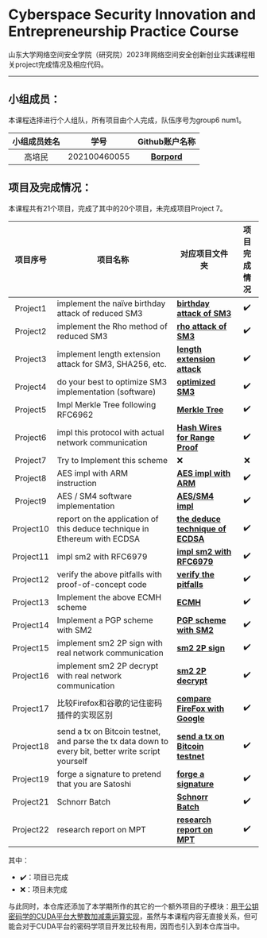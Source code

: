 # Cyberspace Security Innovation and Entrepreneurship Practice Course

山东大学网络空间安全学院（研究院）2023年网络空间安全创新创业实践课程相关project完成情况及相应代码。

------

## 小组成员：

本课程选择进行个人组队，所有项目由个人完成，队伍序号为group6 num1。

| 小组成员姓名 | 学号         |               Github账户名称               |
| :----------: | ------------ | :----------------------------------------: |
|    高培民    | 202100460055 | [**Borpord** ](https://github.com/Borpord) |

## 项目及完成情况：

本课程共有21个项目，完成了其中的20个项目，未完成项目Project 7。

| 项目序号  | 项目名称                                                     | 对应项目文件夹                                                 | 项目完成情况 |
| :-------: | ------------------------------------------------------------ | ------------------------------------------------------------ | :----------: |
| Project1  | implement the naïve birthday attack of reduced SM3           | [**birthday attack of SM3** ](https://github.com/Borpord/homework-group6/tree/main/Project01:%20implement%20the%20na%C3%AFve%20birthday%20attack%20of%20reduced%20SM3) |      ✔️       |
| Project2  | implement the Rho method of reduced SM3                      | [**rho attack of SM3** ](https://github.com/Borpord/homework-group6/tree/main/Project02%3A%20implement%20the%20Rho%20method%20of%20reduced%20SM3) |      ✔️       |
| Project3  | implement length extension attack for SM3, SHA256, etc.      | [**length extension attack** ](https://github.com/Borpord/homework-group6/tree/main/Project03%3A%20implement%20length%20extension%20attack%20for%20SM3%2C%20SHA256%2C%20etc.) |      ✔️       |
| Project4  | do your best to optimize SM3 implementation (software)       | [**optimized SM3** ](https://github.com/Borpord/homework-group6/tree/main/Project04%3A%20do%20your%20best%20to%20optimize%20SM3%20implementation%20(software)) |      ✔️       |
| Project5  | Impl Merkle Tree following RFC6962                           | [**Merkle Tree** ](https://github.com/Borpord/homework-group6/tree/main/Project05%3A%20Impl%20Merkle%20Tree%20following%20RFC6962) |      ✔️       |
| Project6  | impl this protocol with actual network communication         | [**Hash Wires for Range Proof** ](https://github.com/Borpord/homework-group6/tree/main/Project06:%20impl%20this%20protocol%20with%20actual%20network%20communication)                                                          |      ✔️       |
| Project7  | Try to Implement this scheme                                 | ❌                                                            |      ❌       |
| Project8  | AES impl with ARM instruction                                | [**AES impl with ARM** ](https://github.com/Borpord/homework-group6/tree/main/Project08%3A%20AES%20impl%20with%20ARM%20instruction) |      ✔️       |
| Project9  | AES / SM4 software implementation                            | [**AES/SM4 impl** ](https://github.com/Borpord/homework-group6/tree/main/Project09%3A%20AES%20and%20SM4%20software%20implementation) |      ✔️       |
| Project10 | report on the application of this deduce technique in Ethereum with ECDSA | [**the deduce technique of ECDSA** ](https://github.com/Borpord/homework-group6/tree/main/Project10%3A%20report%20on%20the%20application%20of%20this%20deduce%20technique%20in%20Ethereum%20with%20ECDSA) |      ✔️       |
| Project11 | impl sm2 with RFC6979                                        | [**impl sm2 with RFC6979** ](https://github.com/Borpord/homework-group6/tree/main/Project11%3A%20impl%20sm2%20with%20RFC6979) |      ✔️       |
| Project12 | verify the above pitfalls with proof-of-concept code         | [**verify the pitfalls** ](https://github.com/Borpord/homework-group6/tree/main/Project12%3A%20verify%20the%20above%20pitfalls%20with%20proof-of-concept%20code) |      ✔️       |
| Project13 | Implement the above ECMH scheme                              | [**ECMH** ](https://github.com/Borpord/homework-group6/tree/main/Project13%3A%20Implement%20the%20above%20ECMH%20scheme) |      ✔️       |
| Project14 | Implement a PGP scheme with SM2                              | [**PGP scheme with SM2** ](https://github.com/Borpord/homework-group6/tree/main/Project14%3A%20Implement%20a%20PGP%20scheme%20with%20SM2) |      ✔️       |
| Project15 | implement sm2 2P sign with real network communication        | [**sm2 2P sign** ](https://github.com/Borpord/homework-group6/tree/main/Project15%3A%20implement%20sm2%202P%20sign%20with%20real%20network%20communication) |      ✔️       |
| Project16 | implement sm2 2P decrypt with real network communication     | [**sm2 2P decrypt** ](https://github.com/Borpord/homework-group6/tree/main/Project16%3A%20implement%20sm2%202P%20decrypt%20with%20real%20network%20communication) |      ✔️       |
| Project17 | 比较Firefox和谷歌的记住密码插件的实现区别                    | [**compare FireFox with Google** ](https://github.com/Borpord/homework-group6/tree/main/Project17%EF%BC%9A%E6%AF%94%E8%BE%83Firefox%E5%92%8C%E8%B0%B7%E6%AD%8C%E7%9A%84%E8%AE%B0%E4%BD%8F%E5%AF%86%E7%A0%81%E6%8F%92%E4%BB%B6%E7%9A%84%E5%AE%9E%E7%8E%B0%E5%8C%BA%E5%88%AB) |      ✔️       |
| Project18 | send a tx on Bitcoin testnet, and parse the tx data down to every bit, better write script yourself | [**send a tx on Bitcoin testnet** ](https://github.com/Borpord/homework-group6/tree/main/Project18%3A%20send%20a%20tx%20on%20Bitcoin%20testnet%2C%20and%20parse%20the%20tx%20data%20down%20to%20every%20bit%2C%20better%20write%20script%20yourself) |      ✔️       |
| Project19 | forge a signature to pretend that you are Satoshi            | [**forge a signature** ](https://github.com/Borpord/homework-group6/tree/main/Project19%3A%20forge%20a%20signature%20to%20pretend%20that%20you%20are%20Satoshi) |      ✔️       |
| Project21 | Schnorr Batch                                                | [**Schnorr Batch** ](https://github.com/Borpord/homework-group6/tree/main/Project21%3A%20Schnorr%20Batch) |      ✔️       |
| Project22 | research report on MPT                                       | [**research report on MPT** ](https://github.com/Borpord/homework-group6/tree/main/Project22%3A%20research%20report%20on%20MPT) |      ✔️       |

其中：

- ✔️：项目已完成
- ❌：项目未完成

与此同时，本仓库还添加了本学期所作的其它的一个额外项目的子模块：[用于公钥密码学的CUDA平台大整数加减乘运算实现](https://github.com/Borpord/homework-group6/tree/main/%E8%A1%A5%E5%85%85:%20%E7%94%A8%E4%BA%8E%E5%85%AC%E9%92%A5%E5%AF%86%E7%A0%81%E5%AD%A6%E7%9A%84CUDA%E5%B9%B3%E5%8F%B0%E5%A4%A7%E6%95%B4%E6%95%B0%E5%8A%A0%E5%87%8F%E4%B9%98%E8%BF%90%E7%AE%97%E5%AE%9E%E7%8E%B0)，虽然与本课程内容无直接关系，但可能会对于CUDA平台的密码学项目开发比较有用，因而也引入到本仓库当中。
